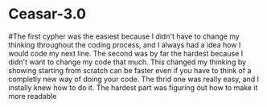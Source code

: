 # Ceasar-3.0
 
#The first cypher was the easiest because I didn't have to change my thinking throughout the coding process, and I always had a idea how I would code my next line. The second was by far the hardest because I didn't want to change my code that much. This changed my thinking by showing starting from scratch can be faster even if you have to think of a completly new way of doing your code. The thrid one was really easy, and I instally knew how to do it. The hardest part was figuring out how to make it more readable
